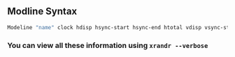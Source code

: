 ## Modline Syntax
```bash
Modeline "name" clock hdisp hsync-start hsync-end htotal vdisp vsync-start vsync-end vtotal [options]
```
### You can view all these information using ```xrandr --verbose```
